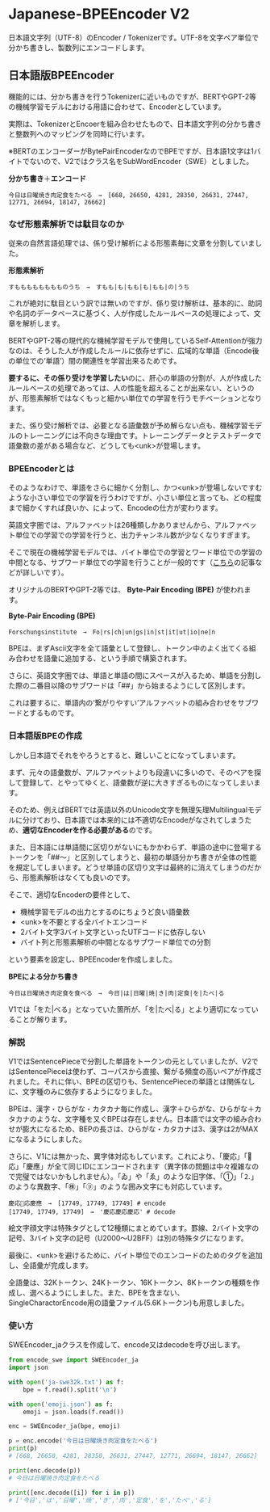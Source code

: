 # Japanese-BPEEncoder V2



日本語文字列（UTF-8）のEncoder / Tokenizerです。UTF-8を文字ペア単位で分かち書きし、製数列にエンコードします。



## 日本語版BPEEncoder



機能的には、分かち書きを行うTokenizerに近いものですが、BERTやGPT-2等の機械学習モデルにおける用語に合わせて、Encoderとしています。

実際は、TokenizerとEncoerを組み合わせたもので、日本語文字列の分かち書きと整数列へのマッピングを同時に行います。

※BERTのエンコーダーがBytePairEncoderなのでBPEですが、日本語1文字は1バイトでないので、V2ではクラス名をSubWordEncoder（SWE）としました。



**分かち書き**＋**エンコード**

```
今日は日曜焼き肉定食をたべる　→　[668, 26650, 4281, 28350, 26631, 27447, 12771, 26694, 18147, 26662]
```



### なぜ形態素解析では駄目なのか



従来の自然言語処理では、係り受け解析による形態素毎に文章を分割していました。



**形態素解析**

```
すもももももももものうち　→　すもも|も|もも|も|もも|の|うち
```



これが絶対に駄目という訳では無いのですが、係り受け解析は、基本的に、助詞や名詞のデータベースに基づく、人が作成したルールベースの処理によって、文章を解析します。

BERTやGPT-2等の現代的な機械学習モデルで使用しているSelf-Attentionが強力なのは、そうした人が作成したルールに依存せずに、広域的な単語（Encode後の単位での‘単語’）間の関連性を学習出来るためです。

**要するに、その係り受けを学習したい**のに、肝心の単語の分割が、人が作成したルールベースの処理であっては、人の性能を超えることが出来ない、というのが、形態素解析ではなくもっと細かい単位での学習を行うモチベーションとなります。

また、係り受け解析では、必要となる語彙数が予め解らない点も、機械学習モデルのトレーニングには不向きな理由です。トレーニングデータとテストデータで語彙数の差がある場合など、どうしても&lt;unk&gt;が登場します。



### BPEEncoderとは



そのようなわけで、単語をさらに細かく分割し、かつ&lt;unk&gt;が登場しないですむような小さい単位での学習を行うわけですが、小さい単位と言っても、どの程度まで細かくすれば良いか、によって、Encodeの仕方が変わります。

英語文字圏では、アルファベットは26種類しかありませんから、アルファベット単位での学習での学習を行うと、出力チャンネル数が少なくなりすぎます。

そこで現在の機械学習モデルでは、バイト単位での学習とワード単位での学習の中間となる、サブワード単位での学習を行うことが一般的です（[こちら](https://ai-scholar.tech/articles/others/roberta-ai-230)の記事などが詳しいです）。

オリジナルのBERTやGPT-2等では、 **Byte-Pair Encoding (BPE)** が使われます。



**Byte-Pair Encoding (BPE)**

```
Forschungsinstitute　→　Fo|rs|ch|un|gs|in|st|it|ut|io|ne|n
```



BPEは、まずAscii文字を全て語彙として登録し、トークン中のよく出てくる組み合わせを語彙に追加する、という手順で構築されます。

さらに、英語文字圏では、単語と単語の間にスペースが入るため、単語を分割した際の二番目以降のサブワードは「##」から始まるようにして区別します。

これは要するに、単語内の‘繋がりやすい’アルファベットの組み合わせをサブワードとするものです。



### 日本語版BPEの作成



しかし日本語でそれをやろうとすると、難しいことになってしまいます。

まず、元々の語彙数が、アルファベットよりも段違いに多いので、そのペアを探して登録して、とやってゆくと、語彙数が逆に大きすぎるものになってしまいます。

そのため、例えばBERTでは英語以外のUnicode文字を無理矢理Multilingualモデルに分けており、日本語では本来的には不適切なEncodeがなされてしまうため、**適切なEncoderを作る必要がある**のです。

また、日本語には単語間に区切りがないにもかかわらず、単語の途中に登場するトークンを「##～」と区別してしまうと、最初の単語分かち書きが全体の性能を規定してしまいます。どうせ単語の区切り文字は最終的に消えてしまうのだから、形態素解析はなくても良いのです。

そこで、適切なEncoderの要件として、



- 機械学習モデルの出力とするのにちょうど良い語彙数
- &lt;unk&gt;を不要とする全バイトエンコード
- 2バイト文字3バイト文字といったUTFコードに依存しない
- バイト列と形態素解析の中間となるサブワード単位での分割



という要素を設定し、BPEEncoderを作成しました。



**BPEによる分かち書き**

```
今日は日曜焼き肉定食を食べる　→　今日|は|日曜|焼|き|肉|定食|を|たべ|る
```

V1では「をた|べる」となっていた箇所が、「を|たべ|る」とより適切になっていることが解ります。



### 解説



V1ではSentencePieceで分割した単語をトークンの元としていましたが、V2ではSentencePieceは使わず、コーパスから直接、繋がる頻度の高いペアが作成されました。それに伴い、BPEの区切りも、SentencePieceの単語とは関係なしに、文字種のみに依存するようになりました。

BPEは、漢字・ひらがな・カタカナ毎に作成し、漢字＋ひらがな、ひらがな＋カタカナのような、文字種を又ぐBPEは存在しません。日本語では文字の組み合わせが膨大になるため、BEPの長さは、ひらがな・カタカナは3、漢字は2がMAXになるようにしました。

さらに、V1には無かった、異字体対応もしています。これにより、「慶応」「𢙎応」「慶應」が全て同じIDにエンコードされます（異字体の問題は中々複雑なので完璧ではないかもしれません）。「ゐ」や「ゑ」のような旧字体、「①」「⒉」のような異数字、「㊑」「㋾」のような囲み文字にも対応しています。

```
慶応𢙎応慶應　→　[17749, 17749, 17749] # encode
[17749, 17749, 17749]　→　'慶応慶応慶応' # decode
```

絵文字顔文字は特殊タグとして12種類にまとめています。罫線、2バイト文字の記号、3バイト文字の記号（U2000～U2BFF）は別の特殊タグになります。

最後に、&lt;unk&gt;を避けるために、バイト単位でのエンコードのためのタグを追加し、全語彙が完成します。

全語彙は、32Kトークン、24Kトークン、16Kトークン、8Kトークンの種類を作成し、選べるようにしました。また、BPEを含まない、SingleCharactorEncode用の語彙ファイル(5.6Kトークン)も用意しました。



### 使い方



SWEEncoder_jaクラスを作成して、encode又はdecodeを呼び出します。



```python
from encode_swe import SWEEncoder_ja
import json

with open('ja-swe32k.txt') as f:
    bpe = f.read().split('\n')

with open('emoji.json') as f:
    emoji = json.loads(f.read())

enc = SWEEncoder_ja(bpe, emoji)

p = enc.encode('今日は日曜焼き肉定食をたべる')
print(p)
# [668, 26650, 4281, 28350, 26631, 27447, 12771, 26694, 18147, 26662]

print(enc.decode(p))
# 今日は日曜焼き肉定食をたべる

print([enc.decode([i]) for i in p])
# ['今日','は','日曜','焼','き','肉','定食','を','たべ','る']
```
